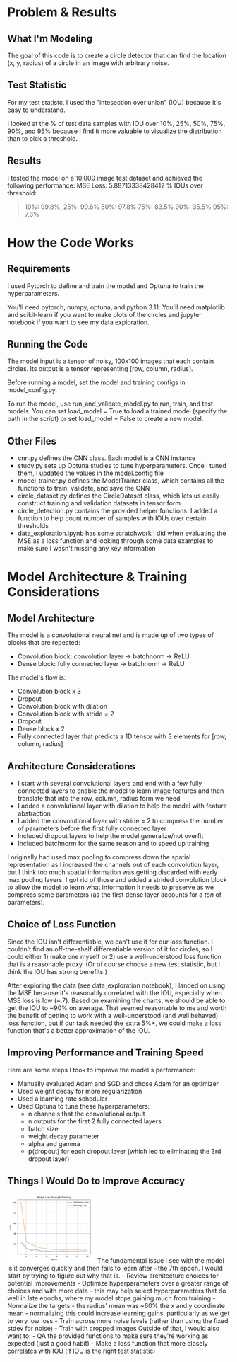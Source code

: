 # Problem & Results 

## What I'm Modeling
The goal of this code is to create a circle detector that can find the location (x, y, radius) of a circle in an image with arbitrary noise. 

## Test Statistic
For my test statistc, I used the "intesection over union" (IOU) because it's easy to understand.

I looked at the % of test data samples with IOU over 10%, 25%, 50%, 75%, 90%, and 95% because I find it more valuable to visualize the distribution than to pick a threshold.

## Results 
I tested the model on a 10,000 image test dataset and achieved the following performance: 
MSE Loss: 5.88713338428412
% IOUs over threshold:
>10%: 99.8%,
>25%: 99.6%
>50%: 97.8%
>75%: 83.5%
>90%: 35.5%
>95%: 7.6%

# How the Code Works 

## Requirements
I used Pytorch to define and train the model and Optuna to train the hyperparameters.

You'll need pytorch, numpy, optuna, and python 3.11. You'll need matplotlib and scikit-learn if you want to make plots of the circles and jupyter notebook if you want to see my data exploration.

## Running the Code
The model input is a tensor of noisy, 100x100 images that each contain circles. Its output is a tensor representing [row, column, radius].

Before running a model, set the model and training configs in model_config.py.

To run the model, use run_and_validate_model.py to run, train, and test models. You can set load_model = True to load a trained model (specify the path in the script) or set load_model = False to create a new model.

## Other Files
- cnn.py defines the CNN class. Each model is a CNN instance
- study.py sets up Optuna studies to tune hyperparameters. Once I tuned them, I updated the values in the model.config file 
- model_trainer.py defines the ModelTrainer class, which contains all the functions to train, validate, and save the CNN
- circle_dataset.py defines the CircleDataset class, which lets us easily construct training and validation datasets in tensor form
- circle_detection.py contains the provided helper functions. I added a function to help count number of samples with IOUs over certain thresholds
- data_exploration.ipynb has some scratchwork I did when evaluating the MSE as a loss function and looking through some data examples to make sure I wasn't missing any key information

# Model Architecture & Training Considerations

## Model Architecture
The model is a convolutional neural net and is made up of two types of blocks that are repeated:
- Convolution block: convolution layer -> batchnorm -> ReLU
- Dense block: fully connected layer -> batchnorm -> ReLU

The model's flow is:
- Convolution block x 3
- Dropout 
- Convolution block with dilation
- Convolution block with stride = 2
- Dropout 
- Dense block x 2
- Fully connected layer that predicts a 1D tensor with 3 elements for [row, column, radius]

## Architecture Considerations
- I start with several convolutional layers and end with a few fully connected layers to enable the model to learn image features and then translate that into the row, column, radius form we need
- I added a convolutional layer with dilation to help the model with feature abstraction
- I added the convolutional layer with stride = 2 to compress the number of parameters before the first fully connected layer
- Included dropout layers to help the model generalize/not overfit
- Included batchnorm for the same reason and to speed up training

I originally had used max pooling to compress down the spatial representation as I increased the channels out of each convolution layer, but I think too much spatial information was getting discarded with early max pooling layers. I got rid of those and added a strided convolution block to allow the model to learn what information it needs to preserve as we compress some parameters (as the first dense layer accounts for a *ton* of parameters).

## Choice of Loss Function
Since the IOU isn't differentiable, we can't use it for our loss function. I couldn't find an off-the-shelf differentiable version of it for circles, so I could either 1) make one myself or 2) use a well-understood loss function that is a reasonable proxy. (Or of course choose a new test statistic, but I think the IOU has strong benefits.)

After exploring the data (see data_exploration notebook), I landed on using the MSE because it's reasonably correlated with the IOU, especially when MSE loss is low (~.7). Based on examining the charts, we should be able to get the IOU to ~90% on average. That seemed reasonable to me and worth the benefit of getting to work with a well-understood (and well behaved) loss function, but if our task needed the extra 5%+, we could make a loss function that's a better approximation of the IOU.

## Improving Performance and Training Speed
Here are some steps I took to improve the model's performance:
- Manually evaluated Adam and SGD and chose Adam for an optimizer 
- Used weight decay for more regularization 
- Used a learning rate scheduler 
- Used Optuna to tune these hyperparameters:
    - n channels that the convolutional output
    - n outputs for the first 2 fully connected layers
    - batch size
    - weight decay parameter
    - alpha and gamma
    - p(dropout) for each dropout layer (which led to eliminating the 3rd dropout layer)

## Things I Would Do to Improve Accuracy
<img src="model_loss.png" width="200" alt="Model Loss">
The fundamental issue I see with the model is it converges quickly and then fails to learn after ~the 7th epoch. I would start by trying to figure out why that is. 
- Review architecture choices for potential improvements
- Optimize hyperparameters over a greater range of choices and with more data
    - this may help select hyperparameters that do well in late epochs, where my model stops gaining much from training
- Normalize the targets
    - the radius' mean was ~60% the x and y coordinate mean - normalizing this could increase learning gains, particularly as we get to very low loss
- Train across more noise levels (rather than using the fixed stdev for noise)
- Train with cropped images 
Outside of that, I would also want to:
- QA the provided functions to make sure they're working as expected (just a good habit)
- Make a loss function that more closely correlates with IOU (if IOU is the right test statistic)